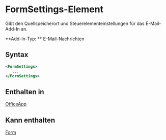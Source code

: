 # <a name="formsettings-element"></a>FormSettings-Element

Gibt den Quellspeicherort und Steuerelementeinstellungen für das E-Mail-Add-In an.

**Add-In-Typ: ** E-Mail-Nachrichten

## <a name="syntax"></a>Syntax

```XML
<FormSettings>
   ...
</FormSettings>
```

## <a name="contained-in"></a>Enthalten in

[OfficeApp](officeapp.md)

## <a name="can-contain"></a>Kann enthalten

[Form](form.md)

